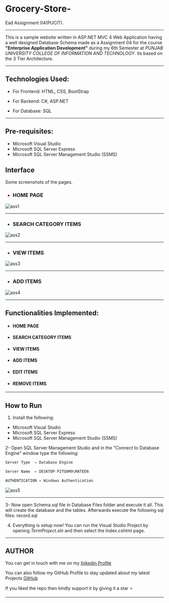 # Grocery-Store-
Ead Assignment 04(PUCIT).

---

This is a sample website written in ASP.NET MVC 4 Web Application having a well designed Database Schema made as a  Assignment 04 for the course **"Enterprise Application Development"** during my 6th Semester at _PUNJAB UNIVERSITY COLLEGE OF INFORMATION AND TECHNOLOGY_. Its based on the 3 Tier Architecture.


---

## Technologies Used:

- For Frontend: HTML, CSS, BootStrap

- For Backend: C#, ASP.NET

- For Database: SQL

---


## Pre-requisites:

- Microsoft Visual Studio
- Microsoft SQL Server Express
- Microsoft SQL Server Management Studio (SSMS)


## Interface

Some screenshots of the pages.

* ### HOME PAGE



![ass1](https://user-images.githubusercontent.com/57771880/82880830-62b21d80-9f58-11ea-8dc3-750de77331dc.PNG)

---


* ### SEARCH CATEGORY ITEMS



![ass2](https://user-images.githubusercontent.com/57771880/82881384-10bdc780-9f59-11ea-8e04-2a19f9396a43.PNG)

---


* ### VIEW ITEMS


![ass3](https://user-images.githubusercontent.com/57771880/82881705-790ca900-9f59-11ea-8fe1-77dcc36f090e.PNG)

---


* ### ADD ITEMS


![ass4](https://user-images.githubusercontent.com/57771880/82883452-ddc90300-9f5b-11ea-81ab-f3039f902124.PNG)


---

## Functionalities Implemented:

* #### HOME PAGE

* #### SEARCH CATEGORY ITEMS

* #### VIEW ITEMS

* #### ADD ITEMS

* #### EDIT ITEMS

* #### REMOVE ITEMS

----



## How to Run

1. Install the following:

*  Microsoft Visual Studio
*  Microsoft SQL Server Express
*  Microsoft SQL Server Management Studio (SSMS)

2- Open SQL Server Management Studio and in the "Connect to Database Engine" window type the following:

```c sharp
Server Type  = Database Engine

Server Name  = DESKTOP-P2TG0M9\MATEEN

AUTHENTICATION = Windows Authentication

````


![ass5](https://user-images.githubusercontent.com/57771880/82886640-40bc9900-9f60-11ea-8f25-6d878332de90.PNG)


---

3- Now open Schema.sql file in Database Files folder and execute it all. This will create the database and the tables. Afterwards execute the following sql files: record.sql



4.  Everything is setup now! You can run the Visual Studio Project by opening _TermProject.sln_ and then select the Index.cshtml page.

---

## AUTHOR 

You can get in touch with me on my [linkedin Profile](https://www.linkedin.com/in/qazi-mateen-ahmad-9bb57519a)

You can also follow my GitHub Profile to stay updated about my latest Projects [GitHub](https://github.com/mateenqazi)

If you liked the repo then kindly support it by giving it a star ⭐

---











